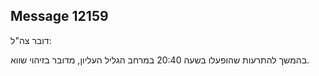 ## Message 12159

דובר צה"ל:

בהמשך להתרעות שהופעלו בשעה 20:40 במרחב הגליל העליון, מדובר בזיהוי שווא.

